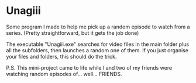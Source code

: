 # Unagiii
Some program I made to help me pick up a random episode to watch from a series. (Pretty straightforward, but it gets the job done)

The executable "Unagiii.exe" searches for video files in the main folder plus all the subfolders, then launches a random one of them.
If you just organise your files and folders, this should do the trick.

P.S. This mini-project came to life while I and two of my friends were watching random episodes of... well... FRIENDS.
